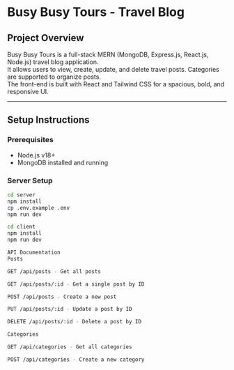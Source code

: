 # Busy Busy Tours - Travel Blog

## Project Overview
Busy Busy Tours is a full-stack MERN (MongoDB, Express.js, React.js, Node.js) travel blog application.  
It allows users to view, create, update, and delete travel posts. Categories are supported to organize posts.  
The front-end is built with React and Tailwind CSS for a spacious, bold, and responsive UI.

---

## Setup Instructions

### Prerequisites
- Node.js v18+  
- MongoDB installed and running  

### Server Setup
```bash
cd server
npm install
cp .env.example .env
npm run dev

cd client
npm install
npm run dev

API Documentation
Posts

GET /api/posts - Get all posts

GET /api/posts/:id - Get a single post by ID

POST /api/posts - Create a new post

PUT /api/posts/:id - Update a post by ID

DELETE /api/posts/:id - Delete a post by ID

Categories

GET /api/categories - Get all categories

POST /api/categories - Create a new category
